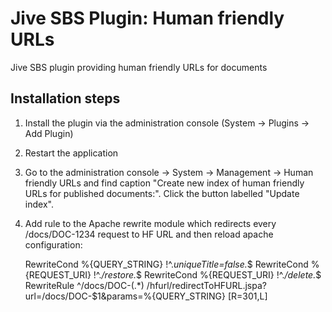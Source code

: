 Jive SBS Plugin: Human friendly URLs
====================================

Jive SBS plugin providing human friendly URLs for documents

Installation steps
------------------

1. Install the plugin via the administration console (System -> Plugins -> Add Plugin)
2. Restart the application
3. Go to the administration console -> System -> Management -> Human friendly URLs and find caption "Create new index of human friendly URLs for published documents:".
   Click the button labelled "Update index".
4. Add rule to the Apache rewrite module which redirects every /docs/DOC-1234 request to HF URL and then reload apache configuration:

	RewriteCond %{QUERY_STRING} !^.*uniqueTitle=false.*$
	RewriteCond %{REQUEST_URI} !^.*/restore.*$
	RewriteCond %{REQUEST_URI} !^.*/delete.*$
	RewriteRule ^/docs/DOC-(.*) /hfurl/redirectToHFURL.jspa?url=/docs/DOC-$1&params=%{QUERY_STRING} [R=301,L]


